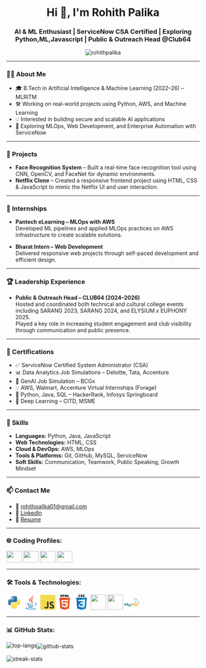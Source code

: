 <h1 align="center">Hi 👋, I'm Rohith Palika</h1>
<h3 align="center">AI & ML Enthusiast | ServiceNow CSA Certified | Exploring Python,ML,Javascript | Public & Outreach Head @Club64</h3>

<p align="center">
  <img src="https://komarev.com/ghpvc/?username=rohithpalika&label=Profile%20views&color=0e75b6&style=flat" alt="rohithpalika" />
</p>

---

### 👨‍💻 About Me
- 🎓 B.Tech in Artificial Intelligence & Machine Learning (2022–26) – MLRITM  
- 🛠️ Working on real-world projects using Python, AWS, and Machine Learning  
- 💡 Interested in building secure and scalable AI applications  
- 🚀 Exploring MLOps, Web Development, and Enterprise Automation with ServiceNow

---

### 🧠 Projects
- **Face Recognition System** – Built a real-time face recognition tool using CNN, OpenCV, and FaceNet for dynamic environments.  
- **Netflix Clone** – Created a responsive frontend project using HTML, CSS & JavaScript to mimic the Netflix UI and user interaction.

---

### 💼 Internships
- **Pantech eLearning – MLOps with AWS**  
  Developed ML pipelines and applied MLOps practices on AWS infrastructure to create scalable solutions.

- **Bharat Intern – Web Development**  
  Delivered responsive web projects through self-paced development and efficient design.

---

### 🏆 Leadership Experience
- **Public & Outreach Head – CLUB64 (2024–2026)**  
  Hosted and coordinated both technical and cultural college events including SARANG 2023, SARANG 2024, and ELYSIUM x EUPHONY 2025.  
  Played a key role in increasing student engagement and club visibility through communication and public presence.

---

### 🧾 Certifications
- ✅ ServiceNow Certified System Administrator (CSA)  
- 📊 Data Analytics Job Simulations – Deloitte, Tata, Accenture  
- 🧠 GenAI Job Simulation – BCGx  
- 💡 AWS, Walmart, Accenture Virtual Internships (Forage)  
- 📜 Python, Java, SQL – HackerRank, Infosys Springboard  
- 🔬 Deep Learning – CITD, MSME

---

### 🧰 Skills
- **Languages:** Python, Java, JavaScript  
- **Web Technologies:** HTML, CSS  
- **Cloud & DevOps:** AWS, MLOps  
- **Tools & Platforms:** Git, GitHub, MySQL, ServiceNow  
- **Soft Skills:** Communication, Teamwork, Public Speaking, Growth Mindset

---

### 📫 Contact Me
- 📧 rohithpalika01@gmail.com  
- 🔗 [LinkedIn](https://www.linkedin.com/in/rohithpalika)  
- 📄 [Resume](https://drive.google.com/file/d/1cFYhoF_J96oHZF8V0JhGe4TddIxtBe89/view?usp=sharing)

---

### 🌐 Coding Profiles:
<p align="left">
  <a href="https://linkedin.com/in/rohithpalika" target="blank"><img src="https://raw.githubusercontent.com/rahuldkjain/github-profile-readme-generator/master/src/images/icons/Social/linked-in-alt.svg" height="30" width="40" /></a>
  <a href="https://www.codechef.com/users/rohithpalika" target="blank"><img src="https://cdn.jsdelivr.net/npm/simple-icons@3.1.0/icons/codechef.svg" height="30" width="40" /></a>
  <a href="https://www.hackerrank.com/rohithpalika" target="blank"><img src="https://raw.githubusercontent.com/rahuldkjain/github-profile-readme-generator/master/src/images/icons/Social/hackerrank.svg" height="30" width="40" /></a>
  <a href="https://leetcode.com/rohithpalika" target="blank"><img src="https://raw.githubusercontent.com/rahuldkjain/github-profile-readme-generator/master/src/images/icons/Social/leet-code.svg" height="30" width="40" /></a>
</p>

---

### 🛠️ Tools & Technologies:
<p align="left">
  <img src="https://raw.githubusercontent.com/devicons/devicon/master/icons/python/python-original.svg" width="40" height="40"/>
  <img src="https://raw.githubusercontent.com/devicons/devicon/master/icons/java/java-original.svg" width="40" height="40"/>
  <img src="https://raw.githubusercontent.com/devicons/devicon/master/icons/javascript/javascript-original.svg" width="40" height="40"/>
  <img src="https://raw.githubusercontent.com/devicons/devicon/master/icons/html5/html5-original-wordmark.svg" width="40" height="40"/>
  <img src="https://raw.githubusercontent.com/devicons/devicon/master/icons/css3/css3-original-wordmark.svg" width="40" height="40"/>
  <img src="https://www.vectorlogo.zone/logos/git-scm/git-scm-icon.svg" width="40" height="40"/>
  <img src="https://www.vectorlogo.zone/logos/amazon_aws/amazon_aws-icon.svg" width="40" height="40"/>
  <img src="https://raw.githubusercontent.com/devicons/devicon/master/icons/mysql/mysql-original-wordmark.svg" width="40" height="40"/>
</p>

---

### 📊 GitHub Stats:
<p>
  <img align="left" src="https://github-readme-stats.vercel.app/api/top-langs?username=rohithpalika&show_icons=true&locale=en&layout=compact" alt="top-langs" />
</p>

<p>
  <img align="center" src="https://github-readme-stats.vercel.app/api?username=rohithpalika&show_icons=true&locale=en" alt="github-stats" />
</p>

<p>
  <img align="center" src="https://github-readme-streak-stats.herokuapp.com/?user=rohithpalika&" alt="streak-stats" />
</p>

